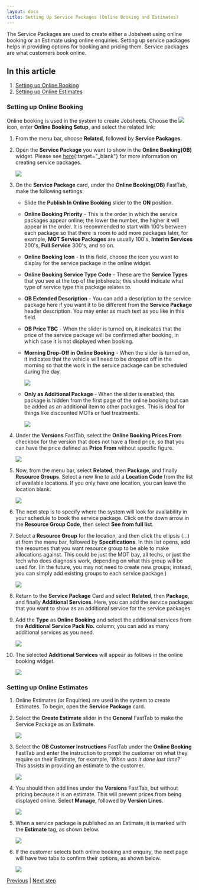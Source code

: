 ```yaml
---
layout: docs
title: Setting Up Service Packages (Online Booking and Estimates)
---
```


The Service Packages are used to create either a Jobsheet using online booking or an Estimate using online enquiries. Setting up service packages helps in providing options for booking and pricing them. Service packages are what customers book online.

## In this article
1. [Setting up Online Booking](#setting-up-online-booking)
2. [Setting up Online Estimates](#setting-up-online-estimates)

### Setting up Online Booking
Online booking is used in the system to create Jobsheets. Choose the ![](media/search_icon.png) icon, enter **Online Booking Setup**, and select the related link:
1. From the menu bar, choose **Related**, followed by **Service Packages**.
2. Open the **Service Package** you want to show in the **Online Booking(OB)** widget. Please see [here](garagehive-service-packages.html){:target="_blank"} for more information on creating service packages.

   ![](media/garagehive-onlinebooking-service-packages1.gif)

3. On the **Service Package** card, under the **Online Booking(OB)** FastTab, make the following settings:
      * Slide the **Publish In Online Booking** slider to the **ON** position.
      * **Online Booking Priority** - This is the order in which the service packages appear online; the lower the number, the higher it will appear in the order. It is recommended to start with 100's between each package so that there is room to add more packages later, for example, **MOT Service Packages** are usually 100's, **Interim Services** 200's, **Full Service** 300's, and so on.
      * **Online Booking Icon** - In this field, choose the icon you want to display for the service package in the online widget.
      * **Online Booking Service Type Code** - These are the **Service Types** that you see at the top of the jobsheets; this should indicate what type of service type this package relates to.
      * **OB Extended Description** - You can add a description to the service package here if you want it to be different from the **Service Package** header description. You may enter as much text as you like in this field.
      * **OB Price TBC** - When the slider is turned on, it indicates that the price of the service package will be confirmed after booking, in which case it is not displayed when booking.
      * **Morning Drop-Off in Online Booking** - When the slider is turned on, it indicates that the vehicle will need to be dropped off in the morning so that the work in the service package can be scheduled during the day.

        ![](media/garagehive-onlinebooking-service-packages2.png)
        

      * **Only as Additional Package** - When the slider is enabled, this package is hidden from the first page of the online booking but can be added as an additional item to other packages. This is ideal for things like discounted MOTs or fuel treatments.

        ![](media/garagehive-onlinebooking-service-packages3.png)

4. Under the **Versions** FastTab, select the **Online Booking Prices From** checkbox for the version that does not have a fixed price, so that you can have the price defined as **Price From** without specific figure.

    ![](media/garagehive-onlinebooking-service-packages4.gif)

5. Now, from the menu bar, select **Related**, then **Package**, and finally **Resource Groups**. Select a new line to add a **Location Code** from the list of available locations. If you only have one location, you can leave the location blank.

    ![](media/garagehive-onlinebooking-service-packages5.gif)
    
6. The next step is to specify where the system will look for availability in your schedule to book the service package. Click on the down arrow in the **Resource Group Code**, then select **See from full list**.
7. Select a **Resource Group** for the location, and then click the ellipsis (...) at from the menu bar, followed by **Specifications**. In this list opens, add the resources that you want resource group to be able to make allocations against. This could be just the MOT bay, all techs, or just the tech who does diagnosis work, depending on what this group will be used for. (In the future, you may not need to create new groups; instead, you can simply add existing groups to each service package.)

    ![](media/garagehive-onlinebooking-service-packages6.gif)

8. Return to the **Service Package** Card and select **Related**, then **Package**, and finally **Additional Services**. Here, you can add the service packages that you want to show as an additional service for the service packages. 
9. Add the **Type** as **Online Booking** and select the additional services from the **Additional Service Pack No.** column; you can add as many additional services as you need.

    ![](media/garagehive-onlinebooking-service-packages7.gif)

10. The selected **Additional Services** will appear as follows in the online booking widget.

    ![](media/garagehive-onlinebooking-service-packages3.png)


### Setting up Online Estimates
1. Online Estimates (or Enquiries) are used in the system to create Estimates. To begin, open the **Service Package** card.
2. Select the **Create Estimate** slider in the **General** FastTab to make the Service Package as an Estimate.

   ![](media/garagehive-onlinebooking-service-packages4.png)

3. Select the **OB Customer Instructions** FastTab under the **Online Booking** FastTab and enter the instruction to prompt the customer on what they require on their Estimate, for example, *'When was it done last time?'* This assists in providing an estimate to the customer.

   ![](media/garagehive-onlinebooking-service-packages8.gif)

4. You should then add lines under the **Versions** FastTab, but without pricing because it is an estimate. This will prevent prices from being displayed online. Select **Manage**, followed by **Version Lines**.

   ![](media/garagehive-onlinebooking-service-packages9.gif)

5. When a service package is published as an Estimate, it is marked with the **Estimate** tag, as shown below.

   ![](media/garagehive-onlinebooking-service-packages5.png)

6. If the customer selects both online booking and enquiry, the next page will have two tabs to confirm their options, as shown below.

   ![](media/garagehive-onlinebooking-service-packages6.png)


[Previous](/docs/garagehive-onlinebooking-holidays.html) | [Next step](/docs/garagehive-onlinebooking-time-grids.html)